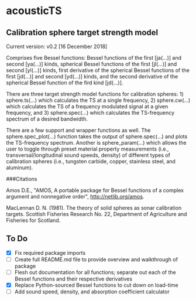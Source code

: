 # acousticTS
## Calibration sphere target strength model
Current version: v0.2 [16 December 2018]

Comprises five Bessel functions: Bessel functions of the first [ja(...)] and second [ya(...)] kinds, spherical Bessel functions of the first [jl(...)] and second [yl(...)] kinds, first derivative of the spherical Bessel functions of the first [jd(...)] and second [yd(...)] kinds, and the second derivative of the spherical Bessel function of the fird kind [jd(...)]. 

There are three target strength model functions for calibration spheres: 1) sphere.ts(...) which calculates the TS at a single frequency, 2) sphere.cw(...) which calculates the TS of a frequency modulated signal at a given frequency, and 3) sphere.spec(...) which calculates the TS-frequency spectrum of a desired bandwidth. 

There are a few support and wrapper functions as well. The sphere.spec_plot(...) function takes the output of sphere.spec(...) and plots the TS-frequency spectrum. Another is sphere_param(...) which allows the user to toggle through preset material property measurements (i.e., transversal/longitudinal sound speeds, density) of different types of calibration spheres (i.e., tungsten carbide, copper, stainless steel, and aluminum). 

###Citations

Amos D.E., "AMOS, A portable package for Bessel functions of a complex argument and nonnegative order", http://netlib.org/amos. 

MacLennan D. N. (1981). The theory of solid spheres as sonar calibration targets. Scottish Fisheries Research No. 22, Department of Agriculture and Fisheries for Scotland. 



## **To Do**
- [X] Fix required package imports 
- [ ] Create full README.md file to provide overview and walkthrough of package
- [ ] Flesh out documentation for all functions; separate out each of the Bessel functions and their respective derivatives
- [X] Replace Python-sourced Bessel functions to cut down on load-time 
- [ ] Add sound speed, density, and absorption coefficient calculator
